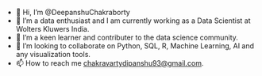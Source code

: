 - 👋 Hi, I’m @DeepanshuChakraborty
- 👀 I’m a data enthusiast and I am currently working as a Data Scientist at Wolters Kluwers India.
- 🌱 I’m a keen learner and contributer to the data science community.
- 💞️ I’m looking to collaborate on Python, SQL, R, Machine Learning, AI and any visualization tools.
- 📫 How to reach me chakravartydipanshu93@gmail.com.


<!---
Deepanshu14111993/Deepanshu14111993 is a ✨ special ✨ repository because its `README.md` (this file) appears on your GitHub profile.
You can click the Preview link to take a look at your changes.
--->
